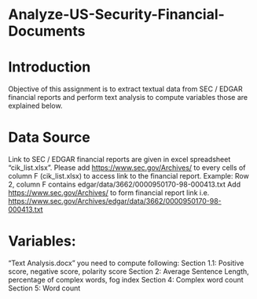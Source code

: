 # Analyze-US-Security-Financial-Documents

# Introduction
Objective of this assignment is to extract textual data from SEC / EDGAR financial reports and perform text analysis to compute variables those are explained below. 

# Data Source
Link to SEC / EDGAR financial reports are given in excel spreadsheet “cik_list.xlsx”. 
Please add https://www.sec.gov/Archives/ to every cells of column F (cik_list.xlsx) to access link to the financial report. 
Example: Row 2, column F contains edgar/data/3662/0000950170-98-000413.txt
Add https://www.sec.gov/Archives/ to form financial report link i.e. 
https://www.sec.gov/Archives/edgar/data/3662/0000950170-98-000413.txt 

# Variables:
“Text Analysis.docx” you need to compute following: 
Section 1.1: Positive score, negative score, polarity score
Section 2: Average Sentence Length, percentage of complex words, fog index
Section 4: Complex word count
Section 5: Word count
